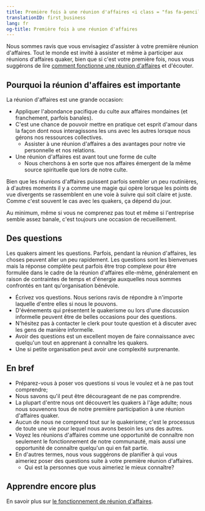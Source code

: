 ```yaml
---
title: Première fois à une réunion d'affaires <i class = "fas fa-pencil-alt fa-fw color-1-dark-text"> </i>
translationID: first_business
lang: fr
og-title: Première fois à une réunion d'affaires
---
```

Nous sommes ravis que vous envisagiez d'assister à votre première réunion d'affaires. Tout le monde est invité à assister et même à participer aux réunions d'affaires quaker, bien que si c'est votre première fois, nous vous suggérons de lire [comment fonctionne une réunion d'affaires](/etape_suivante/affaires) et d'écouter.

## Pourquoi la réunion d'affaires est importante
La réunion d'affaires est une grande occasion:
* Appliquer l'abondance pacifique du culte aux affaires mondaines (et franchement, parfois banales).
* C'est une chance de pouvoir mettre en pratique cet esprit d'amour dans la façon dont nous interagissons les uns avec les autres lorsque nous gérons nos ressources collectives.
  * Assister à une réunion d'affaires a des avantages pour notre vie personnelle et nos relations.
* Une réunion d'affaires est avant tout une forme de culte
  * Nous cherchons à en sorte que nos affaires émergent de la même source spirituelle que lors de notre culte.

Bien que les réunions d'affaires puissent parfois sembler un peu routinières, à d'autres moments il y a comme une magie qui opère lorsque les points de vue divergents se rassemblent en une voie à suivre qui soit claire et juste. Comme c'est souvent le cas avec les quakers, ça dépend du jour.

Au minimum, même si vous ne comprenez pas tout et même si l'entreprise semble assez banale, c'est toujours une occasion de recueillement.

## Des questions

Les quakers aiment les questions. Parfois, pendant la réunion d'affaires, les choses peuvent aller un peu rapidement. Les questions sont les bienvenues mais la réponse complète peut parfois être trop complexe pour être formulée dans le cadre de la réunion d'affaires elle-même, généralement en raison de contraintes de temps et d'énergie auxquelles nous sommes confrontés en tant qu'organisation bénévole.
* Écrivez vos questions. Nous serions ravis de répondre à n'importe laquelle d'entre elles si nous le pouvons.
* D'événements qui présentent le quakerisme ou lors d'une discussion informelle peuvent être de belles occasions pour des questions.
* N'hésitez pas à contacter le clerk pour toute question et à discuter avec les gens de manière informelle.
* Avoir des questions est un excellent moyen de faire connaissance avec quelqu'un tout en apprenant à connaître les quakers.
* Une si petite organisation peut avoir une complexité surprenante.

## En bref
* Préparez-vous à poser vos questions si vous le voulez et à ne pas tout comprendre;
* Nous savons qu'il peut être décourageant de ne pas comprendre.
* La plupart d'entre nous ont découvert les quakers à l'âge adulte; nous nous souvenons tous de notre première participation à une réunion d'affaires quaker.
* Aucun de nous ne comprend tout sur le quakerisme; c'est le processus de toute une vie pour lequel nous avons besoin les uns des autres.
* Voyez les réunions d'affaires comme une opportunité de connaître non seulement le fonctionnement de notre communauté, mais aussi une opportunité de connaître quelqu'un qui en fait partie.
* En d'autres termes, nous vous suggérons de planifier à qui vous aimeriez poser des questions suite à votre première réunion d'affaires.
  * Qui est la personnes que vous aimeriez le mieux connaître?

## Apprendre encore plus
En savoir plus sur [le fonctionnement de réunion d'affaires](/etape_suivante/affaires).
